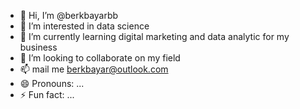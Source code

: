 - 👋 Hi, I’m @berkbayarbb
- 👀 I’m interested in data science
- 🌱 I’m currently learning digital marketing and data analytic for my business
- 💞️ I’m looking to collaborate on my field
- 📫 mail me berkbayar@outlook.com
- 😄 Pronouns: ...
- ⚡ Fun fact: ...

<!---
berkbayarbb/berkbayarbb is a ✨ special ✨ repository because its `README.md` (this file) appears on your GitHub profile.
You can click the Preview link to take a look at your changes.
--->
